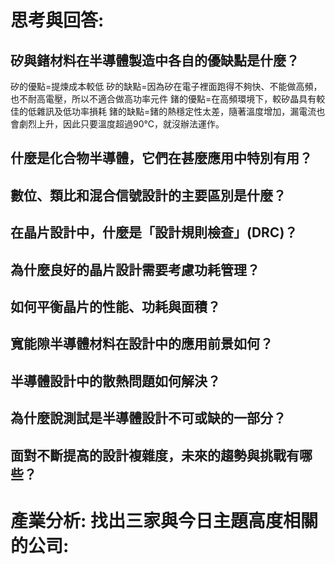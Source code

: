 # 思考與回答:
## 矽與鍺材料在半導體製造中各自的優缺點是什麼？
矽的優點=提煉成本較低
矽的缺點=因為矽在電子裡面跑得不夠快、不能做高頻，也不耐高電壓，所以不適合做高功率元件
鍺的優點=在高頻環境下，較矽晶具有較佳的低雜訊及低功率損耗
鍺的缺點=鍺的熱穩定性太差，隨著溫度增加，漏電流也會劇烈上升，因此只要溫度超過90℃，就沒辦法運作。
## 什麼是化合物半導體，它們在甚麼應用中特別有用？

## 數位、類比和混合信號設計的主要區別是什麼？

## 在晶片設計中，什麼是「設計規則檢查」(DRC)？

## 為什麼良好的晶片設計需要考慮功耗管理？

## 如何平衡晶片的性能、功耗與面積？

## 寬能隙半導體材料在設計中的應用前景如何？

## 半導體設計中的散熱問題如何解決？

## 為什麼說測試是半導體設計不可或缺的一部分？

## 面對不斷提高的設計複雜度，未來的趨勢與挑戰有哪些？

# 產業分析: 找出三家與今日主題高度相關的公司:
